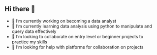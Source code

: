 ## Hi there 👋

- 🔭 I’m currently working on becoming a data analyst 
- 🌱 I’m currently learning data analysis using python to manipulate and query data effectively  
- 👯 I’m looking to collaborate on entry level or beginner projects to practice my skills 
- 🤔 I’m looking for help with platforms for collaboration on projects 
